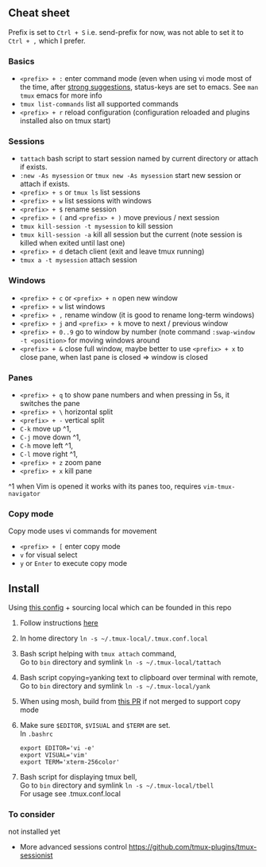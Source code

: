 ## Cheat sheet

Prefix is set to `Ctrl + S` i.e. send-prefix for now, was not able to set it to `Ctrl + ,` which I prefer.

### Basics

- `<prefix> + :` enter command mode (even when using vi mode most of the time, after [strong suggestions](https://github.com/tmux-plugins/tmux-sensible#options), status-keys are set to emacs. See `man tmux` emacs for more info
- `tmux list-commands` list all supported commands
- `<prefix> + r` reload configuration (configuration reloaded and plugins installed also on tmux start)

### Sessions

- `tattach` bash script to start session named by current directory or attach if exists. 
- `:new -As mysession` or `tmux new -As mysession` start new session or attach if exists. 
- `<prefix> + s` or `tmux ls` list sessions
- `<prefix> + w` list sessions with windows
- `<prefix> + $` rename session 
- `<prefix> + (` and `<prefix> + )` move previous / next session
- `tmux kill-session -t mysession` to kill session
- `tmux kill-session -a` kill all session but the current (note session is killed when exited until last one)
- `<prefix> + d` detach client (exit and leave tmux running)
- `tmux a -t mysession` attach session

### Windows

- `<prefix> + c` or `<prefix> + n` open new window 
- `<prefix> + w` list windows
- `<prefix> + ,` rename window (it is good to rename long-term windows)
- `<prefix> + j` and  `<prefix> + k`  move to next / previous window
- `<prefix> + 0..9` go to window by number (note command `:swap-window -t <position>` for moving windows around
- `<prefix> + &` close full window, maybe better to use `<prefix> + x` to close pane, when last pane is closed => window is closed

### Panes

- `<prefix> + q` to show pane numbers and when pressing in 5s, it switches the pane
- `<prefix> + \` horizontal split
- `<prefix> + -` vertical split
- `C-k` move up ^1,
- `C-j` move down ^1,
- `C-h` move left ^1,
- `C-l` move right ^1,
- `<prefix> + z` zoom pane
- `<prefix> + x` kill pane

^1 when Vim is opened it works with its panes too, requires `vim-tmux-navigator`

### Copy mode

Copy mode uses vi commands for movement

- `<prefix> + [` enter copy mode
- `v` for visual select 
- `y` or `Enter` to execute copy mode

## Install

Using [this config](https://github.com/gpakosz/.tmux/) + sourcing local which can be founded in this repo

1.	Follow instructions [here](https://github.com/gpakosz/.tmux/)

1.	In home directory `ln -s ~/.tmux-local/.tmux.conf.local`

1.	Bash script helping with `tmux attach` command,   
Go to `bin` directory and symlink `ln -s ~/.tmux-local/tattach` 

1.	Bash script copying=yanking text to clipboard over terminal with remote,   
Go to `bin` directory and symlink `ln -s ~/.tmux-local/yank` 

1.	When using mosh, build from [this PR](https://github.com/mobile-shell/mosh/pull/1104) if not merged to support copy mode 

1.  Make sure `$EDITOR`, `$VISUAL` and `$TERM` are set.  
	In `.bashrc`
    ```
	export EDITOR='vi -e'
	export VISUAL='vim'
	export TERM='xterm-256color'

    ```

1.	Bash script for displaying tmux bell,   
Go to `bin` directory and symlink `ln -s ~/.tmux-local/tbell`   
For usage see .tmux.conf.local

### To consider

not installed yet

-	More advanced sessions control https://github.com/tmux-plugins/tmux-sessionist
